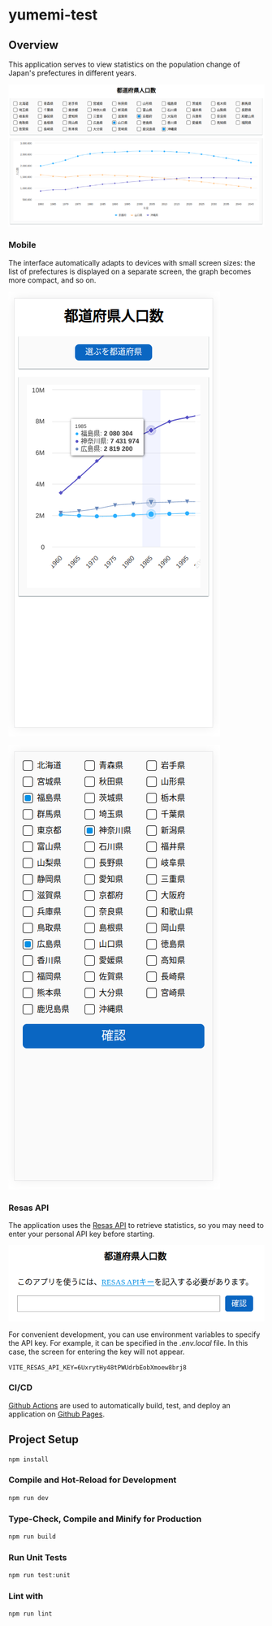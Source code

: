 # yumemi-test

## Overview

This application serves to view statistics on the population change of Japan's prefectures in different years.

![](docs/images/desktop.png)

### Mobile

The interface automatically adapts to devices with small screen sizes: the list of prefectures is displayed on a separate screen, the graph becomes more compact, and so on.

![](docs/images/mobile.png)

![](docs/images/mobile_prefectures.png)

### Resas API

The application uses the [Resas API](https://opendata.resas-portal.go.jp/docs/api/v1/index.html) to retrieve statistics, so you may need to enter your personal API key before starting.

![](docs/images/credentials_form.png)

For convenient development, you can use environment variables to specify the API key. For example, it can be specified in the _.env.local_ file. In this case, the screen for entering the key will not appear.

```
VITE_RESAS_API_KEY=6UxrytHy48tPWUdrbEobXmoew8brj8
```

### CI/CD

[Github Actions](.github/workflows) are used to automatically build, test, and deploy an application on [Github Pages](https://become-iron.github.io/yumemi-test/).

## Project Setup

```sh
npm install
```

### Compile and Hot-Reload for Development

```sh
npm run dev
```

### Type-Check, Compile and Minify for Production

```sh
npm run build
```

### Run Unit Tests

```sh
npm run test:unit
```

### Lint with

```sh
npm run lint
```
